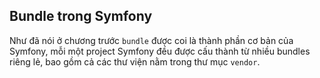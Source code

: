 ## Bundle trong Symfony 

Như đã nói ở chương trước `bundle` được coi là thành phần cơ bản của Symfony, mỗi một project Symfony đều được cấu thành từ 
nhiều bundles riêng lẻ, bao gồm cả các thư viện nằm trong thư mục `vendor`. 
